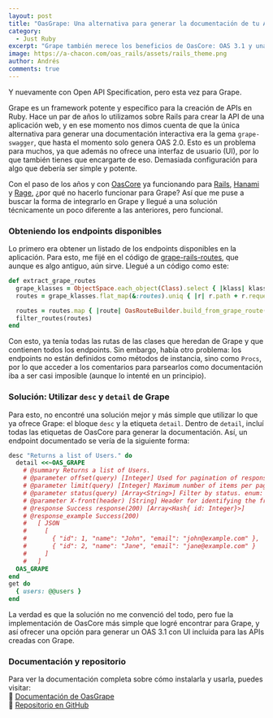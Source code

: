 ```yaml
---
layout: post
title: "OasGrape: Una alternativa para generar la documentación de tu API"
category:
  - Just Ruby
excerpt: "Grape también merece los beneficios de OasCore: OAS 3.1 y una interfaz de usuario integrada."
image: https://a-chacon.com/oas_rails/assets/rails_theme.png
author: Andrés
comments: true
---
```


Y nuevamente con Open API Specification, pero esta vez para Grape.

Grape es un framework potente y específico para la creación de APIs en Ruby. Hace un par de años lo utilizamos sobre Rails para crear la API de una aplicación web, y en ese momento nos dimos cuenta de que la única alternativa para generar una documentación interactiva era la gema `grape-swagger`, que hasta el momento solo genera OAS 2.0. Esto es un problema para muchos, ya que además no ofrece una interfaz de usuario (UI), por lo que también tienes que encargarte de eso. Demasiada configuración para algo que debería ser simple y potente.

Con el paso de los años y con [OasCore](https://github.com/a-chacon/oas_core) ya funcionando para [Rails](https://github.com/a-chacon/oas_rails), [Hanami](https://github.com/a-chacon/oas_hanami) y [Rage](https://github.com/a-chacon/oas_rage), ¿por qué no hacerlo funcionar para Grape? Así que me puse a buscar la forma de integrarlo en Grape y llegué a una solución técnicamente un poco diferente a las anteriores, pero funcional.

### Obteniendo los endpoints disponibles

Lo primero era obtener un listado de los endpoints disponibles en la aplicación. Para esto, me fijé en el código de [grape-rails-routes](https://github.com/pmq20/grape-rails-routes), que aunque es algo antiguo, aún sirve. Llegué a un código como este:

```ruby
def extract_grape_routes
  grape_klasses = ObjectSpace.each_object(Class).select { |klass| klass < Grape::API }
  routes = grape_klasses.flat_map(&:routes).uniq { |r| r.path + r.request_method.to_s }

  routes = routes.map { |route| OasRouteBuilder.build_from_grape_route(route) }
  filter_routes(routes)
end
```

Con esto, ya tenía todas las rutas de las clases que heredan de Grape y que contienen todos los endpoints. Sin embargo, había otro problema: los endpoints no están definidos como métodos de instancia, sino como `Procs`, por lo que acceder a los comentarios para parsearlos como documentación iba a ser casi imposible (aunque lo intenté en un principio).

### Solución: Utilizar `desc` y `detail` de Grape

Para esto, no encontré una solución mejor y más simple que utilizar lo que ya ofrece Grape: el bloque `desc` y la etiqueta `detail`. Dentro de `detail`, incluí todas las etiquetas de OasCore para generar la documentación. Así, un endpoint documentado se vería de la siguiente forma:

```ruby
desc "Returns a list of Users." do
  detail <<~OAS_GRAPE
    # @summary Returns a list of Users.
    # @parameter offset(query) [Integer] Used for pagination of response data. default: (0) minimum: (0)
    # @parameter limit(query) [Integer] Maximum number of items per page. default: (25) minimum: (1) maximum: (100)
    # @parameter status(query) [Array<String>] Filter by status. enum: (active,inactive,deleted)
    # @parameter X-front(header) [String] Header for identifying the front. minLength: (1) maxLength: (50)
    # @response Success response(200) [Array<Hash{ id: Integer}>]
    # @response_example Success(200)
    #   [ JSON
    #     [
    #       { "id": 1, "name": "John", "email": "john@example.com" },
    #       { "id": 2, "name": "Jane", "email": "jane@example.com" }
    #     ]
    #   ]
  OAS_GRAPE
end
get do
  { users: @@users }
end
```

La verdad es que la solución no me convenció del todo, pero fue la implementación de OasCore más simple que logré encontrar para Grape, y así ofrecer una opción para generar un OAS 3.1 con UI incluida para las APIs creadas con Grape.

### Documentación y repositorio

Para ver la documentación completa sobre cómo instalarla y usarla, puedes visitar:  
🔗 [Documentación de OasGrape](https://a-chacon.com/oas_core/oas_grape/index.html)  
🔗 [Repositorio en GitHub](https://github.com/a-chacon/oas_grape)
